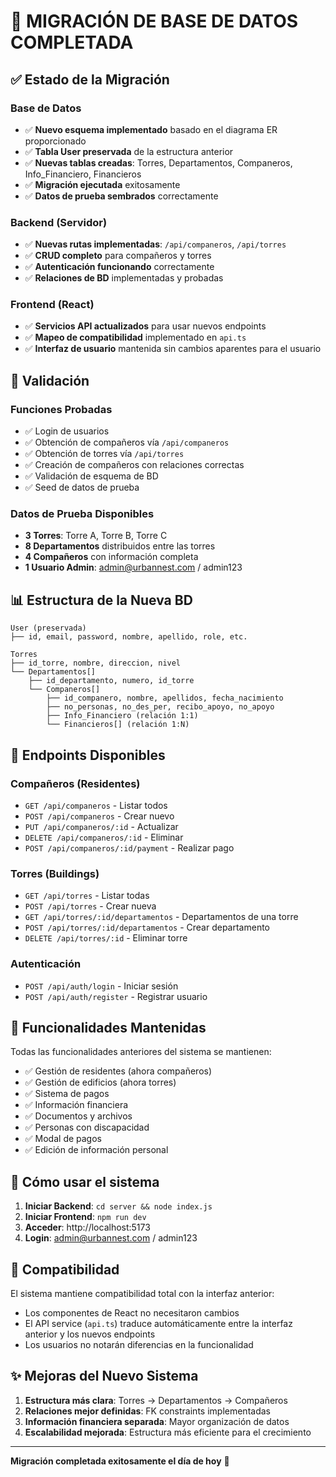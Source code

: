 # 🎉 MIGRACIÓN DE BASE DE DATOS COMPLETADA

## ✅ Estado de la Migración

### Base de Datos
- ✅ **Nuevo esquema implementado** basado en el diagrama ER proporcionado
- ✅ **Tabla User preservada** de la estructura anterior
- ✅ **Nuevas tablas creadas**: Torres, Departamentos, Companeros, Info_Financiero, Financieros
- ✅ **Migración ejecutada** exitosamente
- ✅ **Datos de prueba sembrados** correctamente

### Backend (Servidor)
- ✅ **Nuevas rutas implementadas**: `/api/companeros`, `/api/torres`
- ✅ **CRUD completo** para compañeros y torres
- ✅ **Autenticación funcionando** correctamente
- ✅ **Relaciones de BD** implementadas y probadas

### Frontend (React)
- ✅ **Servicios API actualizados** para usar nuevos endpoints
- ✅ **Mapeo de compatibilidad** implementado en `api.ts`
- ✅ **Interfaz de usuario** mantenida sin cambios aparentes para el usuario

## 🧪 Validación

### Funciones Probadas
- ✅ Login de usuarios
- ✅ Obtención de compañeros vía `/api/companeros`
- ✅ Obtención de torres vía `/api/torres`
- ✅ Creación de compañeros con relaciones correctas
- ✅ Validación de esquema de BD
- ✅ Seed de datos de prueba

### Datos de Prueba Disponibles
- **3 Torres**: Torre A, Torre B, Torre C
- **8 Departamentos** distribuidos entre las torres
- **4 Compañeros** con información completa
- **1 Usuario Admin**: admin@urbannest.com / admin123

## 📊 Estructura de la Nueva BD

```
User (preservada)
├── id, email, password, nombre, apellido, role, etc.

Torres
├── id_torre, nombre, direccion, nivel
└── Departamentos[]
    ├── id_departamento, numero, id_torre
    └── Companeros[]
        ├── id_companero, nombre, apellidos, fecha_nacimiento
        ├── no_personas, no_des_per, recibo_apoyo, no_apoyo
        ├── Info_Financiero (relación 1:1)
        └── Financieros[] (relación 1:N)
```

## 🔧 Endpoints Disponibles

### Compañeros (Residentes)
- `GET /api/companeros` - Listar todos
- `POST /api/companeros` - Crear nuevo
- `PUT /api/companeros/:id` - Actualizar
- `DELETE /api/companeros/:id` - Eliminar
- `POST /api/companeros/:id/payment` - Realizar pago

### Torres (Buildings)
- `GET /api/torres` - Listar todas
- `POST /api/torres` - Crear nueva
- `GET /api/torres/:id/departamentos` - Departamentos de una torre
- `POST /api/torres/:id/departamentos` - Crear departamento
- `DELETE /api/torres/:id` - Eliminar torre

### Autenticación
- `POST /api/auth/login` - Iniciar sesión
- `POST /api/auth/register` - Registrar usuario

## 🎯 Funcionalidades Mantenidas

Todas las funcionalidades anteriores del sistema se mantienen:
- ✅ Gestión de residentes (ahora compañeros)
- ✅ Gestión de edificios (ahora torres)
- ✅ Sistema de pagos
- ✅ Información financiera
- ✅ Documentos y archivos
- ✅ Personas con discapacidad
- ✅ Modal de pagos
- ✅ Edición de información personal

## 🚀 Cómo usar el sistema

1. **Iniciar Backend**: `cd server && node index.js`
2. **Iniciar Frontend**: `npm run dev`
3. **Acceder**: http://localhost:5173
4. **Login**: admin@urbannest.com / admin123

## 🔄 Compatibilidad

El sistema mantiene compatibilidad total con la interfaz anterior:
- Los componentes de React no necesitaron cambios
- El API service (`api.ts`) traduce automáticamente entre la interfaz anterior y los nuevos endpoints
- Los usuarios no notarán diferencias en la funcionalidad

## ✨ Mejoras del Nuevo Sistema

1. **Estructura más clara**: Torres → Departamentos → Compañeros
2. **Relaciones mejor definidas**: FK constraints implementadas
3. **Información financiera separada**: Mayor organización de datos
4. **Escalabilidad mejorada**: Estructura más eficiente para el crecimiento

---

**Migración completada exitosamente el día de hoy** 🎊
